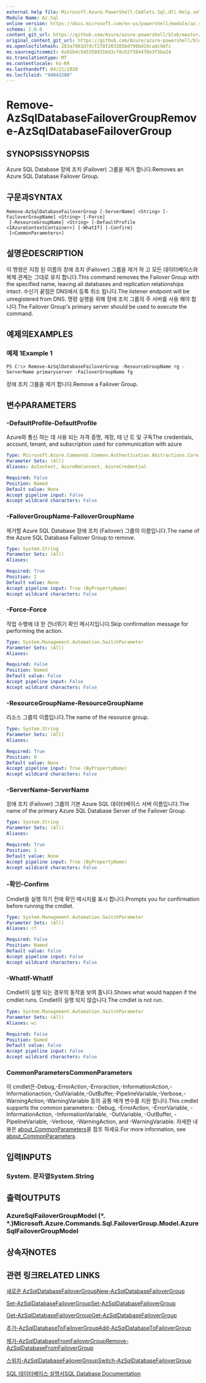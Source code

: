 ```yaml
---
external help file: Microsoft.Azure.PowerShell.Cmdlets.Sql.dll-Help.xml
Module Name: Az.Sql
online version: https://docs.microsoft.com/en-us/powershell/module/az.sql/remove-azsqldatabasefailovergroup
schema: 2.0.0
content_git_url: https://github.com/Azure/azure-powershell/blob/master/src/Sql/Sql/help/Remove-AzSqlDatabaseFailoverGroup.md
original_content_git_url: https://github.com/Azure/azure-powershell/blob/master/src/Sql/Sql/help/Remove-AzSqlDatabaseFailoverGroup.md
ms.openlocfilehash: 283a7963d7dcf278f203385bd790bd19cadc9d7c
ms.sourcegitcommit: 6a91b4c545350d316d3cf8c62f384478e3f3ba24
ms.translationtype: MT
ms.contentlocale: ko-KR
ms.lasthandoff: 04/21/2020
ms.locfileid: "94043208"
---
```

# <span data-ttu-id="411b4-101">Remove-AzSqlDatabaseFailoverGroup</span><span class="sxs-lookup"><span data-stu-id="411b4-101">Remove-AzSqlDatabaseFailoverGroup</span></span>

## <span data-ttu-id="411b4-102">SYNOPSIS</span><span class="sxs-lookup"><span data-stu-id="411b4-102">SYNOPSIS</span></span>
<span data-ttu-id="411b4-103">Azure SQL Database 장애 조치 (Failover) 그룹을 제거 합니다.</span><span class="sxs-lookup"><span data-stu-id="411b4-103">Removes an Azure SQL Database Failover Group.</span></span>

## <span data-ttu-id="411b4-104">구문과</span><span class="sxs-lookup"><span data-stu-id="411b4-104">SYNTAX</span></span>

```
Remove-AzSqlDatabaseFailoverGroup [-ServerName] <String> [-FailoverGroupName] <String> [-Force]
 [-ResourceGroupName] <String> [-DefaultProfile <IAzureContextContainer>] [-WhatIf] [-Confirm]
 [<CommonParameters>]
```

## <span data-ttu-id="411b4-105">설명은</span><span class="sxs-lookup"><span data-stu-id="411b4-105">DESCRIPTION</span></span>
<span data-ttu-id="411b4-106">이 명령은 지정 된 이름의 장애 조치 (Failover) 그룹을 제거 하 고 모든 데이터베이스와 복제 관계는 그대로 유지 합니다.</span><span class="sxs-lookup"><span data-stu-id="411b4-106">This command removes the Failover Group with the specified name, leaving all databases and replication relationships intact.</span></span> <span data-ttu-id="411b4-107">수신기 끝점은 DNS에서 등록 취소 됩니다.</span><span class="sxs-lookup"><span data-stu-id="411b4-107">The listener endpoint will be unregistered from DNS.</span></span>
<span data-ttu-id="411b4-108">명령 실행을 위해 장애 조치 그룹의 주 서버를 사용 해야 합니다.</span><span class="sxs-lookup"><span data-stu-id="411b4-108">The Failover Group's primary server should be used to execute the command.</span></span>

## <span data-ttu-id="411b4-109">예제의</span><span class="sxs-lookup"><span data-stu-id="411b4-109">EXAMPLES</span></span>

### <span data-ttu-id="411b4-110">예제 1</span><span class="sxs-lookup"><span data-stu-id="411b4-110">Example 1</span></span>
```
PS C:\> Remove-AzSqlDatabaseFailoverGroup -ResourceGroupName rg -ServerName primaryserver -FailoverGroupName fg
```

<span data-ttu-id="411b4-111">장애 조치 그룹을 제거 합니다.</span><span class="sxs-lookup"><span data-stu-id="411b4-111">Remove a Failover Group.</span></span>

## <span data-ttu-id="411b4-112">변수</span><span class="sxs-lookup"><span data-stu-id="411b4-112">PARAMETERS</span></span>

### <span data-ttu-id="411b4-113">-DefaultProfile</span><span class="sxs-lookup"><span data-stu-id="411b4-113">-DefaultProfile</span></span>
<span data-ttu-id="411b4-114">Azure와 통신 하는 데 사용 되는 자격 증명, 계정, 테 넌 트 및 구독</span><span class="sxs-lookup"><span data-stu-id="411b4-114">The credentials, account, tenant, and subscription used for communication with azure</span></span>

```yaml
Type: Microsoft.Azure.Commands.Common.Authentication.Abstractions.Core.IAzureContextContainer
Parameter Sets: (All)
Aliases: AzContext, AzureRmContext, AzureCredential

Required: False
Position: Named
Default value: None
Accept pipeline input: False
Accept wildcard characters: False
```

### <span data-ttu-id="411b4-115">-FailoverGroupName</span><span class="sxs-lookup"><span data-stu-id="411b4-115">-FailoverGroupName</span></span>
<span data-ttu-id="411b4-116">제거할 Azure SQL Database 장애 조치 (Failover) 그룹의 이름입니다.</span><span class="sxs-lookup"><span data-stu-id="411b4-116">The name of the Azure SQL Database Failover Group to remove.</span></span>

```yaml
Type: System.String
Parameter Sets: (All)
Aliases:

Required: True
Position: 2
Default value: None
Accept pipeline input: True (ByPropertyName)
Accept wildcard characters: False
```

### <span data-ttu-id="411b4-117">-Force</span><span class="sxs-lookup"><span data-stu-id="411b4-117">-Force</span></span>
<span data-ttu-id="411b4-118">작업 수행에 대 한 건너뛰기 확인 메시지입니다.</span><span class="sxs-lookup"><span data-stu-id="411b4-118">Skip confirmation message for performing the action.</span></span>

```yaml
Type: System.Management.Automation.SwitchParameter
Parameter Sets: (All)
Aliases:

Required: False
Position: Named
Default value: False
Accept pipeline input: False
Accept wildcard characters: False
```

### <span data-ttu-id="411b4-119">-ResourceGroupName</span><span class="sxs-lookup"><span data-stu-id="411b4-119">-ResourceGroupName</span></span>
<span data-ttu-id="411b4-120">리소스 그룹의 이름입니다.</span><span class="sxs-lookup"><span data-stu-id="411b4-120">The name of the resource group.</span></span>

```yaml
Type: System.String
Parameter Sets: (All)
Aliases:

Required: True
Position: 0
Default value: None
Accept pipeline input: True (ByPropertyName)
Accept wildcard characters: False
```

### <span data-ttu-id="411b4-121">-ServerName</span><span class="sxs-lookup"><span data-stu-id="411b4-121">-ServerName</span></span>
<span data-ttu-id="411b4-122">장애 조치 (Failover) 그룹의 기본 Azure SQL 데이터베이스 서버 이름입니다.</span><span class="sxs-lookup"><span data-stu-id="411b4-122">The name of the primary Azure SQL Database Server of the Failover Group.</span></span>

```yaml
Type: System.String
Parameter Sets: (All)
Aliases:

Required: True
Position: 1
Default value: None
Accept pipeline input: True (ByPropertyName)
Accept wildcard characters: False
```

### <span data-ttu-id="411b4-123">-확인</span><span class="sxs-lookup"><span data-stu-id="411b4-123">-Confirm</span></span>
<span data-ttu-id="411b4-124">Cmdlet을 실행 하기 전에 확인 메시지를 표시 합니다.</span><span class="sxs-lookup"><span data-stu-id="411b4-124">Prompts you for confirmation before running the cmdlet.</span></span>

```yaml
Type: System.Management.Automation.SwitchParameter
Parameter Sets: (All)
Aliases: cf

Required: False
Position: Named
Default value: False
Accept pipeline input: False
Accept wildcard characters: False
```

### <span data-ttu-id="411b4-125">-WhatIf</span><span class="sxs-lookup"><span data-stu-id="411b4-125">-WhatIf</span></span>
<span data-ttu-id="411b4-126">Cmdlet이 실행 되는 경우의 동작을 보여 줍니다.</span><span class="sxs-lookup"><span data-stu-id="411b4-126">Shows what would happen if the cmdlet runs.</span></span>
<span data-ttu-id="411b4-127">Cmdlet이 실행 되지 않습니다.</span><span class="sxs-lookup"><span data-stu-id="411b4-127">The cmdlet is not run.</span></span>

```yaml
Type: System.Management.Automation.SwitchParameter
Parameter Sets: (All)
Aliases: wi

Required: False
Position: Named
Default value: False
Accept pipeline input: False
Accept wildcard characters: False
```

### <span data-ttu-id="411b4-128">CommonParameters</span><span class="sxs-lookup"><span data-stu-id="411b4-128">CommonParameters</span></span>
<span data-ttu-id="411b4-129">이 cmdlet은-Debug,-ErrorAction,-Erroraction,-InformationAction,-Informationaction,-OutVariable,-OutBuffer,-PipelineVariable,-Verbose,-WarningAction,-WarningVariable 등의 공통 매개 변수를 지원 합니다.</span><span class="sxs-lookup"><span data-stu-id="411b4-129">This cmdlet supports the common parameters: -Debug, -ErrorAction, -ErrorVariable, -InformationAction, -InformationVariable, -OutVariable, -OutBuffer, -PipelineVariable, -Verbose, -WarningAction, and -WarningVariable.</span></span> <span data-ttu-id="411b4-130">자세한 내용은 [about_CommonParameters](http://go.microsoft.com/fwlink/?LinkID=113216)을 참조 하세요.</span><span class="sxs-lookup"><span data-stu-id="411b4-130">For more information, see [about_CommonParameters](http://go.microsoft.com/fwlink/?LinkID=113216).</span></span>

## <span data-ttu-id="411b4-131">입력</span><span class="sxs-lookup"><span data-stu-id="411b4-131">INPUTS</span></span>

### <span data-ttu-id="411b4-132">System. 문자열</span><span class="sxs-lookup"><span data-stu-id="411b4-132">System.String</span></span>

## <span data-ttu-id="411b4-133">출력</span><span class="sxs-lookup"><span data-stu-id="411b4-133">OUTPUTS</span></span>

### <span data-ttu-id="411b4-134">AzureSqlFailoverGroupModel (\*. \*.)</span><span class="sxs-lookup"><span data-stu-id="411b4-134">Microsoft.Azure.Commands.Sql.FailoverGroup.Model.AzureSqlFailoverGroupModel</span></span>

## <span data-ttu-id="411b4-135">상속자</span><span class="sxs-lookup"><span data-stu-id="411b4-135">NOTES</span></span>

## <span data-ttu-id="411b4-136">관련 링크</span><span class="sxs-lookup"><span data-stu-id="411b4-136">RELATED LINKS</span></span>

[<span data-ttu-id="411b4-137">새로운 AzSqlDatabaseFailoverGroup</span><span class="sxs-lookup"><span data-stu-id="411b4-137">New-AzSqlDatabaseFailoverGroup</span></span>](./New-AzSqlDatabaseFailoverGroup.md)

[<span data-ttu-id="411b4-138">Set-AzSqlDatabaseFailoverGroup</span><span class="sxs-lookup"><span data-stu-id="411b4-138">Set-AzSqlDatabaseFailoverGroup</span></span>](./Set-AzSqlDatabaseFailoverGroup.md)

[<span data-ttu-id="411b4-139">Get-AzSqlDatabaseFailoverGroup</span><span class="sxs-lookup"><span data-stu-id="411b4-139">Get-AzSqlDatabaseFailoverGroup</span></span>](./Get-AzSqlDatabaseFailoverGroup.md)

[<span data-ttu-id="411b4-140">추가-AzSqlDatabaseToFailoverGroup</span><span class="sxs-lookup"><span data-stu-id="411b4-140">Add-AzSqlDatabaseToFailoverGroup</span></span>](./Add-AzSqlDatabaseToFailoverGroup.md)

[<span data-ttu-id="411b4-141">제거-AzSqlDatabaseFromFailoverGroup</span><span class="sxs-lookup"><span data-stu-id="411b4-141">Remove-AzSqlDatabaseFromFailoverGroup</span></span>](./Remove-AzSqlDatabaseFromFailoverGroup.md)

[<span data-ttu-id="411b4-142">스위치-AzSqlDatabaseFailoverGroup</span><span class="sxs-lookup"><span data-stu-id="411b4-142">Switch-AzSqlDatabaseFailoverGroup</span></span>](./Switch-AzSqlDatabaseFailoverGroup.md)

[<span data-ttu-id="411b4-143">SQL 데이터베이스 설명서</span><span class="sxs-lookup"><span data-stu-id="411b4-143">SQL Database Documentation</span></span>](https://docs.microsoft.com/azure/sql-database/)
